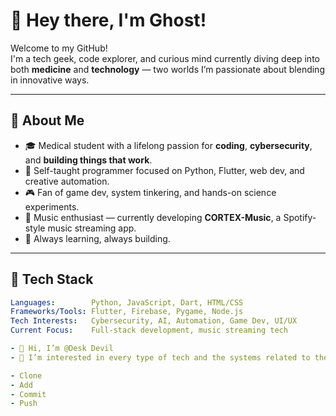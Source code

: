 # 👋 Hey there, I'm Ghost!

Welcome to my GitHub!  
I'm a tech geek, code explorer, and curious mind currently diving deep into both **medicine** and **technology** — two worlds I’m passionate about blending in innovative ways.

---

## 🧠 About Me

- 🎓 Medical student with a lifelong passion for **coding**, **cybersecurity**, and **building things that work**.
- 🧰 Self-taught programmer focused on Python, Flutter, web dev, and creative automation.
- 🎮 Fan of game dev, system tinkering, and hands-on science experiments.
- 🎵 Music enthusiast — currently developing **CORTEX-Music**, a Spotify-style music streaming app.
- 🚀 Always learning, always building.

---

## 🔧 Tech Stack

```yaml
Languages:        Python, JavaScript, Dart, HTML/CSS
Frameworks/Tools: Flutter, Firebase, Pygame, Node.js
Tech Interests:   Cybersecurity, AI, Automation, Game Dev, UI/UX
Current Focus:    Full-stack development, music streaming tech

- 👋 Hi, I’m @Desk Devil
- 👀 I’m interested in every type of tech and the systems related to them.

- Clone
- Add
- Commit
- Push
